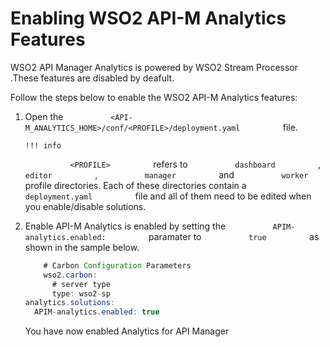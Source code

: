 # Enabling WSO2 API-M Analytics Features

WSO2 API Manager Analytics is powered by WSO2 Stream Processor .These features are disabled by deafult.

Follow the steps below to enable the WSO2 API-M Analytics features:

1.  Open the `           <API-M_ANALYTICS_HOME>/conf/<PROFILE>/deployment.yaml          ` file.

        !!! info
    `           <PROFILE>          ` refers to `           dashboard          ` , `           editor          ` , `           manager          ` and `           worker          ` profile directories. Each of these directories contain a `           deployment.yaml          ` file and all of them need to be edited when you enable/disable solutions.


2.  Enable API-M Analytics is enabled by setting the `           APIM-analytics.enabled:          ` paramater to `           true          ` as shown in the sample below.

    ``` java
        # Carbon Configuration Parameters
        wso2.carbon:
          # server type
          type: wso2-sp
    analytics.solutions:
      APIM-analytics.enabled: true
    ```
    You have now enabled Analytics for API Manager


